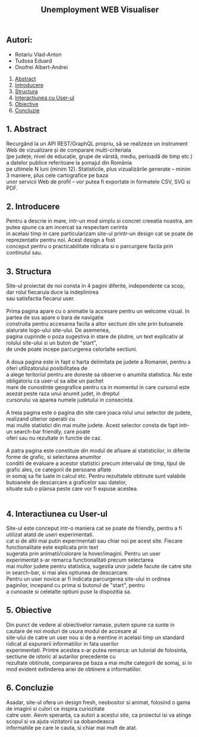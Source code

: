 <!DOCTYPE html>
<html lang="en">
<head>
    <meta charset="UTF-8">
    <meta http-equiv="X-UA-Compatible" content="IE=edge">
    <meta name="viewport" content="width=device-width, initial-scale=1.0">
</head>
<body>
    <article>
    <header>
        <h1>Unemployment WEB Visualiser</h1>
    </header>
    <div typeof = "sa:AuthorsList">
        <h2>Autori:</h2>
        <ul>
            <li typeof = "sa:ContributorRole" property = "schema:author">
                <span typeof = "schema:Person" property = "schema:author">
                    <meta property = "schema:givenName" content = "Alexandru">
                    <meta property = "schema:familyName" content = "Coțofan">
                    <span property = "schema:name">Rotariu Vlad-Anton</span>
                </span>
            </li>
            <li typeof = "sa:ContributorRole" property = "schema:author">
                <span typeof = "schema:Person" property = "schema:author">
                    <meta property = "schema:givenName" content = "Eusebiu">
                    <meta property = "schema:familyName" content = "Popescu">
                    <span property = "schema:name">Tudosa Eduard</span>
                </span>
            </li>
            <li typeof = "sa:ContributorRole" property = "schema:author">
                <span typeof = "schema:Person" property = "schema:author">
                    <meta property = "schema:givenName" content = "Eusebiu">
                    <meta property = "schema:familyName" content = "Popescu">
                    <span property = "schema:name">Onofrei Albert-Andrei</span>
                </span>
            </li>
        </ul>
    </div>
    <div role="content-info">
        <ol role="directory">
            <li>
            <a href="#abstract">Abstract</a>
            </li>         
            <a href="#intoducere">
                <li>Introducere</li>
            </a>   
            <a href="#structura">
                <li>Structura</li>
            </a> 
            <a href="#interactiune">
                <li>Interactiunea cu User-ul</li>
            </a>
            <a href="#obiective">
                <li>Obiective</li>
            </a>
            <a href="#concluzie">
                <li>Concluzie</li>
            </a>
        </ol>
    </div>
    <section id="abstract" role="doc-abstract">
        <h2>
            <span>1.</span> Abstract
        </h2>
        <p>
            Recurgând la un API REST/GraphQL propriu, să se realizeze un instrument Web de vizualizare și de comparare multi-criteriala <br>
            (pe județe, nivel de educație, grupe de vârstă, mediu, perioadă de timp etc.) a datelor publice referitoare la șomajul din România<br> pe ultimele N luni (minim 12).
            Statisticile, plus vizualizările generate – minim 3 maniere, plus cele cartografice pe baza<br> unor servicii Web de profil – vor putea fi exportate in formatele CSV, SVG si PDF.
        </p>
    </section>
    <section id="introducere" role="doc-introduction">
        <h2>
            <span>2.</span> Introducere
        </h2>
        <p>
            Pentru a descrie in mare, intr-un mod simplu si concret creeatia noastra, am putea spune ca am incercat sa respectam cerinta<br>
            in acelasi timp in care particularizam site-ul printr-un design cat se poate de reprezentativ pentru noi. Acest design a fost <br>
            conceput pentru o practicabilitate ridicata si o parcurgere facila prin continutul sau. 
        </p>
    </section>
    <section id="structura" role="doc-structure">
        <h2>
            <span>3.</span> Structura
        </h2>
        <p>
            Site-ul proiectat de noi consta in 4 pagini diferite, independente ca scop, dar rolul fiecaruia duce la indeplinirea<br>
            sau satisfactia fiecarui user. <br><br>
            Prima pagina apare cu o animatie la accesare pentru un welcome vizual. In partea de sus apare o bara de navigatie<br>
            construita pentru accesarea facila a altor sectiuni din site prin butoanele alaturate logo-ului site-ului. De asemenea,<br>
            pagina cuprinde o poza sugestiva in stare de plutire, un text explicativ al rolului site-ului si un buton de "start",<br>
            de unde poate incepe parcurgerea celorlalte sectiuni.<br>
            <br>
            A doua pagina este in fapt o harta delimitata pe judete a Romaniei, pentru a oferi utilizatorului posibilitatea de<br>
            a alege teritoriul pentru are doreste sa observe o anumita statistica. Nu este obligatoriu ca user-ul sa aibe un pachet<br>
            mare de cunostinte geografice pentru ca in momentul in care cursorul este asezat peste raza unui anumit judet, in dreptul<br>
            cursorului va aparea numele judetului in consecinta.<br>
            <br>
            A treia pagina este o pagina din site care joaca rolul unui selector de judete, realizand ulterior operatii cu <br>
            mai multe statistici din mai multe judete. Acest selector consta de fapt intr-un search-bar friendly, care poate <br>
            oferi sau nu rezultate in functie de caz.<br>
            <br>
            A patra pagina este constituie din modul de afisare al statisticilor, in diferite forme de grafic, si selectarea anumitor<br>
            conditii de evaluare a acestor statistici precum intervalul de timp, tipul de grafic ales, ce categorii de persoane aflate<br>
            in somaj sa fie luate in calcul etc. Pentru rezultatele obtinute sunt valabile butoanele de descarcare a graficelor sau datelor, <br>
            situate sub o plansa peste care vor fi expuse acestea.<br><br>           
        </p>
    </section>
    <section id="interactiune" role="doc-interface">
        <h2>
            <span>4.</span> Interactiunea cu User-ul
        </h2>
        <p>
            Site-ul este conceput intr-o maniera cat se poate de friendly, pentru a fi utilizat atatd de useri experimentati.<br>
            cat si de altii mai putin experimentati sau chiar noi pe acest site. Fiecare functionalitate este explicata prin text<br>
            sugerata prin animatii/colorare la hover/imagini. Pentru un user experimentat s-ar remarca functionalitati precum selectarea<br>
            mai multor judete pentru statistica, sugestia unor judete facute de catre site in search-bar, si mai ales optiunea de descarcare.<br>
            Pentru un user novice ar fi indicata parcurgerea site-ului in ordinea paginilor, incepand cu prima si butonul de "start", pentru<br>
            a cunoaste si celelalte optiuni puse la dispozitia sa.  
        </p>
    </section>
    <section id="obiective" role="doc-objectives">
        <h2>
            <span>5.</span> Obiective
        </h2>
        <p>
            Din punct de vedere al obiectivelor ramase, putem spune ca sunte in cautare de noi moduri de usura modul de accesare al<br>
            site-ului de catre un user nou si de a mentine in acelasi timp un standard ridicat al expunerii informatiilor in fata userilor<br>
            experimentati. Printre acestea s-ar putea remarca: un tutorial de folosinta, sectiune de istoric al autarilor precedente cu <br>
            rezultate obtinute, compararea pe baza a mai multe categorii de somaj, si in mod evident extinderea ariei de obtinere a informatiilor.<br> 
        </p>
    </section>
    <section id="concluzie" role="doc-conclusion">
        <h2>
            <span>6.</span> Concluzie
        </h2>
        <p>
            Asadar, site-ul ofera un design fresh, neobositor si animat, folosind o gama de imagini si culori ce inspira curiozitate<br>
            catre user. Aevm speranta, ca autori a acestui site, ca proiectul isi va atinge scopul si va ajuta vizitatorii sa dobandeasca<br>
            informatiile pe care le cauta, si chiar mai mult de atat. 
            <br>
            <br>
            <br>
        </p>
    </section>
    </article>
</body>
</html>
